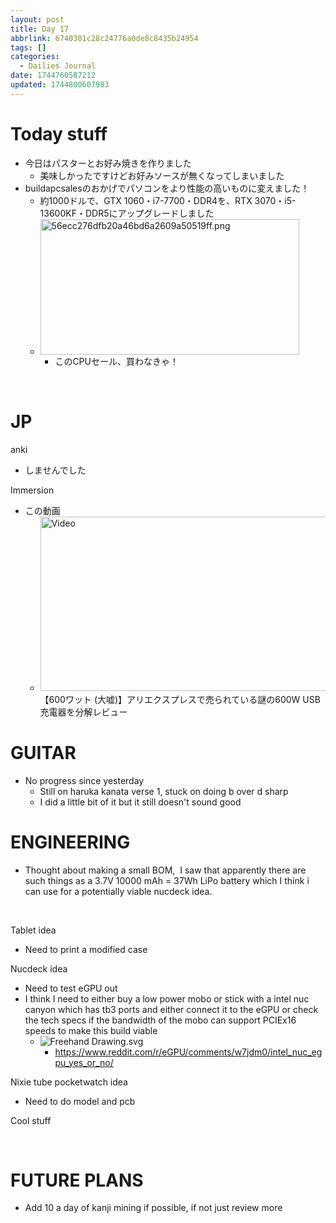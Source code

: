```yaml
---
layout: post
title: Day 17
abbrlink: 6740301c28c24776a0de8c8435b24954
tags: []
categories:
  - Dailies Journal
date: 1744760587212
updated: 1744800607983
---
```


# Today stuff

- 今日はパスターとお好み焼きを作りました
  - 美味しかったですけどお好みソースが無くなってしまいました
- buildapcsalesのおかげでパソコンをより性能の高いものに変えました！
  - 約1000ドルで、GTX 1060・i7-7700・DDR4を、RTX 3070・i5-13600KF・DDR5にアップグレードしました
  - <img src="/resources/d6001f0df42e43719670e306d8fa2857.png" alt="56ecc276dfb20a46bd6a2609a50519ff.png" width="414" height="217" class="jop-noMdConv"></img>
    - このCPUセール、買わなきゃ！

 

# JP

anki

- しませんでした

Immersion

- この動画
  - [<img src="https://img.youtube.com/vi/5NdPFltxDvM/maxresdefault.jpg" alt="Video" width="496" height="279" class="jop-noMdConv">](https://www.youtube.com/watch?v=5NdPFltxDvM)\
    【600ワット (大嘘)】アリエクスプレスで売られている謎の600W USB充電器を分解レビュー

# GUITAR

- No progress since yesterday
  - Still on haruka kanata verse 1, stuck on doing b over d sharp
  - I did a little bit of it but it still doesn't sound good

# ENGINEERING

- Thought about making a small BOM,  I saw that apparently there are such things as a 3.7V 10000 mAh = 37Wh LiPo battery which I think i can use for a potentially viable nucdeck idea.

 

Tablet idea

- Need to print a modified case

Nucdeck idea

- Need to test eGPU out
- I think I need to either buy a low power mobo or stick with a intel nuc canyon which has tb3 ports and either connect it to the eGPU or check the tech specs if the bandwidth of the mobo can support PCIEx16 speeds to make this build viable
  - ![Freehand Drawing.svg](/resources/6ab92379a1e04bef9ca2a671ccfecb28.svg)
    - <https://www.reddit.com/r/eGPU/comments/w7jdm0/intel_nuc_egpu_yes_or_no/>

Nixie tube pocketwatch idea

- Need to do model and pcb

Cool stuff

 

# FUTURE PLANS

- Add 10 a day of kanji mining if possible, if not just review more
